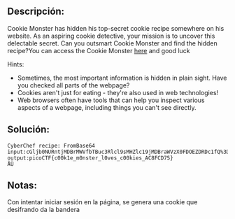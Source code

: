 ## Descripción:
Cookie Monster has hidden his top-secret cookie recipe somewhere on his website. As an aspiring cookie detective, your mission is to uncover this delectable secret. Can you outsmart Cookie Monster and find the hidden recipe?You can access the Cookie Monster [here](http://verbal-sleep.picoctf.net:49480/) and good luck

Hints:
- Sometimes, the most important information is hidden in plain sight. Have you checked all parts of the webpage?
- Cookies aren't just for eating - they're also used in web technologies!
- Web browsers often have tools that can help you inspect various aspects of a webpage, including things you can't see directly.

## Solución:
```
CyberChef recipe: FromBase64
input:cGljb0NURntjMDBrMWVfbTBuc3Rlcl9sMHZlc19jMDBraWVzX0FDOEZDRDc1fQ%3D%3D
output:picoCTF{c00k1e_m0nster_l0ves_c00kies_AC8FCD75}
ÃÜ
```

## Notas:
Con intentar iniciar sesión en la página, se genera una cookie que desifrando da la bandera

